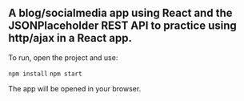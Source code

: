 ## A blog/socialmedia app using React and the JSONPlaceholder REST API to practice using http/ajax in a React app.

To run, open the project and use:

`npm install`
`npm start`

The app will be opened in your browser.